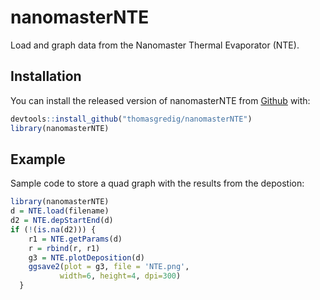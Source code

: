 # nanomasterNTE

<!-- badges: start -->
<!-- badges: end -->

Load and graph data from the Nanomaster Thermal Evaporator (NTE).

## Installation

You can install the released version of nanomasterNTE from [Github](https://github.com/thomasgredig/nanomasterNTE) with:

``` r
devtools::install_github("thomasgredig/nanomasterNTE")
library(nanomasterNTE)
```

## Example

Sample code to store a quad graph with the results from the depostion:

``` r
library(nanomasterNTE)
d = NTE.load(filename)
d2 = NTE.depStartEnd(d)
if (!(is.na(d2))) {
    r1 = NTE.getParams(d)
    r = rbind(r, r1)
    g3 = NTE.plotDeposition(d)
    ggsave2(plot = g3, file = 'NTE.png',
           width=6, height=4, dpi=300)
  }
```

